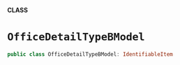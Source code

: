 **CLASS**

# `OfficeDetailTypeBModel`

```swift
public class OfficeDetailTypeBModel: IdentifiableItem
```
